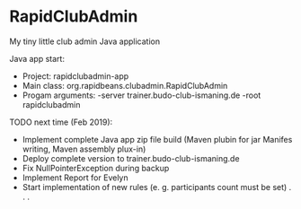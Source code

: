 RapidClubAdmin
==============

My tiny little club admin Java application

Java app start:
- Project: rapidclubadmin-app
- Main class: org.rapidbeans.clubadmin.RapidClubAdmin
- Progam arguments: -server trainer.budo-club-ismaning.de -root rapidclubadmin

TODO next time (Feb 2019):
- Implement complete Java app zip file build (Maven  plubin for jar Manifes writing, Maven assembly plux-in)
- Deploy complete version to trainer.budo-club-ismaning.de
- Fix NullPointerException during backup
- Implement Report for Evelyn
- Start implementation of new rules (e. g. participants count must be set)
. . .
